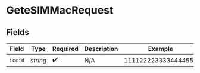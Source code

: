 # GeteSIMMacRequest


## Fields

| Field               | Type                | Required            | Description         | Example             |
| ------------------- | ------------------- | ------------------- | ------------------- | ------------------- |
| `iccid`             | *string*            | :heavy_check_mark:  | N/A                 | 1111222233334444555 |